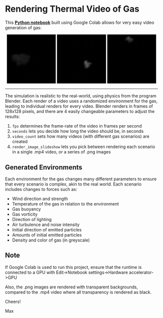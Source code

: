 
# Rendering Thermal Video of Gas

This [**Python notebook**](https://github.com/max-wild/Thermal-Gas-Videos/blob/main/thermal_gas_videos.ipynb) built using Google Colab allows for very easy video generation of gas:

<p float="left" align="middle" display="flex" align-items="center">
<img src="https://github.com/max-wild/Thermal-Gas-Videos/raw/main/examples/example.gif" width="32%">
<img src="https://github.com/max-wild/Thermal-Gas-Videos/raw/main/examples/example2.gif" width="32%">
<img src="https://github.com/max-wild/Thermal-Gas-Videos/raw/main/examples/example3.gif" width="32%">
</p>

<hr>

The simulation is realistic to the real-world, using physics from the program Blender. Each render of a video uses a randomized environment for the gas, leading to individual renders for every video. Blender renders in frames of 128x128 pixels, and there are 4 easily changeable parameters to adjust the results:

 1. `fps` determines the frame-rate of the video in frames per second
 2. `seconds` lets you decide how long the video should be, in seconds
 3. `video_count` sets how many videos (with different gas scenarios) are created
 4. `render_image_slideshow` lets you pick between rendering each scenario in a single .mp4 video, or a series of .png images

## Generated Environments

Each environment for the gas changes many different parameters to ensure that every scenario is complex, akin to the real world. Each scenario includes changes to forces such as:

 - Wind direction and strength
 - Temperature of the gas in relation to the environment
 - Gas buoyancy
 - Gas vorticity
 - Direction of lighting
 - Air turbulence and noise intensity
 - Initial direction of emitted particles
 - Amounts of initial emitted particles
 - Density and color of gas (in greyscale)

## Note

If Google Colab is used to run this project, ensure that the runtime is connected to a GPU with Edit->Notebook settings->Hardware accelerator->GPU 

Also, the .png images are rendered with transparent backgrounds, compared to the .mp4 video where all transparency is rendered as black.

Cheers!

Max
